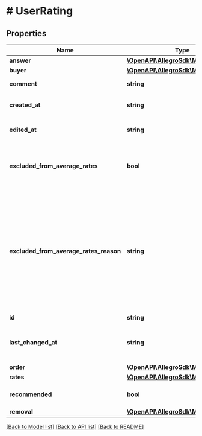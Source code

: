 # # UserRating

## Properties

Name | Type | Description | Notes
------------ | ------------- | ------------- | -------------
**answer** | [**\OpenAPI\AllegroSdk\Model\Answer**](Answer.md) |  | [optional]
**buyer** | [**\OpenAPI\AllegroSdk\Model\User**](User.md) |  |
**comment** | **string** | Buyer&#39;s text comment | [optional]
**created_at** | **string** | Creation datetime in ISO 8601 format |
**edited_at** | **string** | Edition datetime in ISO 8601 format | [optional]
**excluded_from_average_rates** | **bool** | If true this rating was not included in calculating average user rates | [optional]
**excluded_from_average_rates_reason** | **string** | The reason why the rating was excluded from calculating average user rates. The message is translated based on the value of the \&quot;Accept-Language\&quot; header and exists only when the rating was excluded. | [optional]
**id** | **string** | Rating id |
**last_changed_at** | **string** | Last change (creation or latest edition) datetime in ISO 8601 format | [optional]
**order** | [**\OpenAPI\AllegroSdk\Model\Order**](Order.md) |  | [optional]
**rates** | [**\OpenAPI\AllegroSdk\Model\Rates**](Rates.md) |  | [optional]
**recommended** | **bool** | Whether buyer recommends the order |
**removal** | [**\OpenAPI\AllegroSdk\Model\Removal**](Removal.md) |  | [optional]

[[Back to Model list]](../../README.md#models) [[Back to API list]](../../README.md#endpoints) [[Back to README]](../../README.md)
